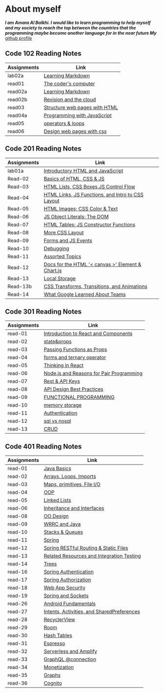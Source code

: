 # About myself

***I am Amara Al Balkhi. I would like to learn programming to help myself and my society to reach the top between the countries that the programming maybe become another language for in the near future My*** [github profile](https://github.com/Amara002)

## Code 102 Reading Notes

| Assignments |     Link                                          |
|-------------|---------------------------------------------------|
|  lab02a     |[Learning Markdown](class102/lab02a.md)            |
|  read01     |[The coder's computer](class102/read01.md)         |
|  read02a    |[Learning Markdown](class102/read02a.md)           |
|  read02b    |[Revision and the cloud](class102/read02b.md)      |
|  read03     |[Structure web pages with HTML](class102/read03.md)|
|  read04a    |[Programming with JavaScript](class102/read04a.md) |
|  read05     |[operators & loops](class102/read05.md)            |
|  read06     |[Design web pages with css](class102/read06.md)    |

## Code 201 Reading Notes

| Assignments |     Link                                                               |
|-------------|------------------------------------------------------------------------|
|  lab01a     |[Introductory HTML and JavaScript](class201/introductory.md)            |
|  Read-02    |[Basics of HTML, CSS & JS](class201/read-02.md)                         |
|  Read-03    |[HTML Lists, CSS Boxes,JS Control Flow](class201/read-03.md)            |
|  Read-04    |[HTML Links, JS Functions, and Intro to CSS Layout](class201/read-04.md)|
|  Read-05    |[HTML Images; CSS Color & Text](class201/read-05.md)                    |
|  Read-06    |[JS Object Literals; The DOM](class201/read-06.md)                      |
|  Read-07    |[HTML Tables; JS Constructor Functions](class201/read-07.md)            |
|  Read-08    |[More CSS Layout](class201/read-08.md)                                  |
|  Read-09    |[Forms and JS Events](class201/read-09.md)                              |
|  Read-10    |[Debugging](class201/read-10.md)                                        |
|  Read-11    |[Assorted Topics](class201/read-11.md)                                  |
|  Read-12    |[Docs for the HTML '< canvas >' Element & Chart.js](class201/read-12.md)|
|  Read-13    |[Local Storage](class201/read-13.md)                                    |
|  Read-13b   |[CSS Transforms, Transitions, and Animations](class201/read-13b.md)     |
|  Read-14    |[What Google Learned About Teams](class201/read-14.md)                  |

## Code 301 Reading Notes

| Assignments |     Link                                                               |
|-------------|------------------------------------------------------------------------|
| read-01     |[Introduction to React and Components](class301/read-01.md)             |
| read-02     |[state&props](class301/read-02.md)                                      |
| read-03     |[Passing Functions as Props](class301/read-03.md)                       |
| read-04     |[forms and ternary operator](class301/read-04.md)                       |
| read-05     |[Thinking in React](class301/read-05.md)                                |
| read-06     |[Node.js and Reasons for Pair Programming](class301/read-06.md)         |
| read-07     |[Rest & API Keys](class301/read-07.md)                                  |
| read-08     |[API Design Best Practices](class301/read-08.md)                        |
| read-09     |[FUNCTIONAL PROGRAMMING](class301/read-09.md)                           |
| read-10     |[memory storage](class301/read-10.md)                                   |
| read-11     |[Authentication](class301/read-11.md)                                   |
| read-12     |[sql vs nosql](class301/read-12.md)                                     |
| read-13     |[CRUD](class301/read-13.md)                                             |

## Code 401 Reading Notes


| Assignments |     Link                                                               |
|-------------|------------------------------------------------------------------------|
| read-01     |[Java Basics](class401/read01.md)                                       |
| read-02     |[Arrays, Loops, Imports](class401/read02.md)                            |
| read-03     |[Maps, primitives, File I/O](class401/read03.md)                        |
| read-04     |[OOP](class401/read04.md)                                               |
| read-05     |[Linked Lists](class401/read05.md)                                      |
| read-06     |[Inheritance and Interfaces](class401/read06.md)                        |
| read-08     |[OO Design](class401/read08.md)                                         |
| read-09     |[WRRC and Java](class401/read09.md)                                     |
| read-10     |[Stacks & Queues](class401/read10.md)                                   |
| read-11     |[Spring](class401/read11.md)                                            |
| read-12     |[Spring RESTful Routing & Static Files](class401/read12.md)             |
| read-13     |[Related Resources and Integration Testing](class401/read13.md)         |
| read-14     |[Trees](class401/read14.md)                                             |
| read-16     |[Spring Authentication](class401/read16.md)                             |
| read-17     |[Spring Authorization](class401/read17.md)                              |
| read-18     |[Web App Security](class401/read18.md)                                  |
| read-19     |[Spring and Sockets](class401/read19.md)                                |
| read-26     |[Android Fundamentals](class401/read26.md)                              |
| read-27     |[Intents, Activities, and SharedPreferences](class401/read27.md)        |
| read-28     |[RecyclerView](class401/read28.md)                                      |
| read-29     |[Room](class401/read29.md)                                              |
| read-30     |[Hash Tables](class401/read30.md)                                       |
| read-31     |[Espresso](class401/read31.md)                                          |
| read-32     |[Serverless and Amplify](class401/read32.md)                            |
| read-33     |[GraphQL @connection](class401/read33.md)                               |
| read-34     |[Monetization](class401/read34.md)                                      |
| read-35     |[Graphs](class401/read35.md)                                            |
| read-36     |[Cognito](class401/read36.md)                                           |


